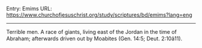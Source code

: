 Entry: Emims
URL: https://www.churchofjesuschrist.org/study/scriptures/bd/emims?lang=eng

---

Terrible men. A race of giants, living east of the Jordan in the time of Abraham; afterwards driven out by Moabites (Gen. 14:5; Deut. 2:10â11).
